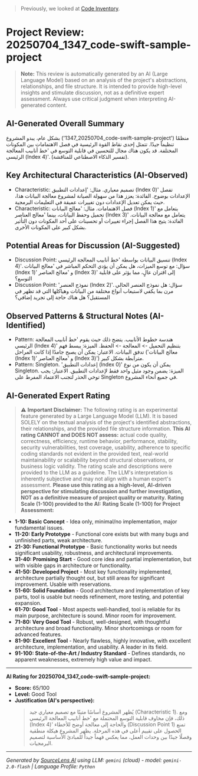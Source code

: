> Previously, we looked at [Code Inventory](08_code_inventory.md).

# Project Review: 20250704_1347_code-swift-sample-project
> **Note:** This review is automatically generated by an AI (Large Language Model) based on an analysis of the project's abstractions, relationships, and file structure. It is intended to provide high-level insights and stimulate discussion, not as a definitive expert assessment. Always use critical judgment when interpreting AI-generated content.
## AI-Generated Overall Summary
بشكل عام، يبدو المشروع ('20250704_1347_code-swift-sample-project') منظمًا تنظيماً جيدًا.
تتمثل إحدى نقاط القوة الرئيسية في فصل الاهتمامات بين المكونات المختلفة. قد يكون هناك مجال للتحسين في قابلية التوسع في 'خط أنابيب المعالجة الرئيسي (Index 4)'. (تفسير الذكاء الاصطناعي للمناقشة).
## Key Architectural Characteristics (AI-Observed)
- Characteristic: تصميم معياري. مثال: 'إعدادات التطبيق (Index 0)' تفصل الإعدادات بوضوح. الفائدة: يعزز هذا من سهولة الصيانة لمشروع معالجة البيانات هذا، حيث يمكن تعديل الإعدادات دون تغييرات عميقة في التعليمات البرمجية.
- Characteristic: فصل الاهتمامات. مثال: 'معالج البيانات (Index 1)' يتعامل مع تحميل وحفظ البيانات، بينما 'معالج العناصر (Index 3)' يتعامل مع معالجة البيانات. الفائدة: يتيح هذا الفصل إجراء تغييرات أو تحسينات على أحد المكونات دون التأثير بشكل كبير على المكونات الأخرى.
## Potential Areas for Discussion (AI-Suggested)
- Discussion Point: تنسيق البيانات بواسطة 'خط أنابيب المعالجة الرئيسي (Index 4)'. سؤال: مع توسع الميزات، هل يمكن أن يؤدي التحكم المباشر في 'معالج البيانات (Index 1)' و 'معالج العناصر (Index 3)' إلى اقتران عالٍ، مما يؤثر على قابلية التوسع؟
- Discussion Point: 'نموذج العنصر (Index 2)'. سؤال: هل نموذج العنصر الحالي مرن بما يكفي لاستيعاب أنواع مختلفة من البيانات وهياكلها التي قد تظهر في المستقبل؟ هل هناك حاجة إلى تجريد إضافي؟
## Observed Patterns & Structural Notes (AI-Identified)
- Pattern: هندسة خطوط الأنابيب. يتضح ذلك حيث يقوم 'خط أنابيب المعالجة الرئيسي (Index 4)' بتنظيم التحميل -> المعالجة -> الحفظ. الميزة: يبسط فهم تدفق البيانات. الاعتبار: يمكن أن يصبح جامدًا إذا كانت المراحل ('معالج البيانات (Index 1)' و 'معالج العناصر (Index 3)') مترابطة بشكل كبير.
- Pattern: Singleton. 'إعدادات التطبيق (Index 0)' يمكن أن يكون من نوع Singleton. الميزة: يضمن وجود مثيل واحد فقط لإعدادات التطبيق. الاعتبار: يجب توخي الحذر لتجنب الاعتماد المفرط على Singleton في جميع أنحاء المشروع.
## AI-Generated Expert Rating
> ⚠️ **Important Disclaimer:** The following rating is an experimental feature generated by a Large Language Model (LLM). It is based SOLELY on the textual analysis of the project's identified abstractions, their relationships, and the provided file structure information.
> **This AI rating CANNOT and DOES NOT assess:** actual code quality, correctness, efficiency, runtime behavior, performance, stability, security vulnerabilities, test coverage, usability, adherence to specific coding standards not evident in the provided text, real-world maintainability or scalability beyond structural observations, or business logic validity.
> The rating scale and descriptions were provided to the LLM as a guideline. The LLM's interpretation is inherently subjective and may not align with a human expert's assessment.
> **Please use this rating as a high-level, AI-driven perspective for stimulating discussion and further investigation, NOT as a definitive measure of project quality or maturity.**
**Rating Scale (1-100) provided to the AI:**
**Rating Scale (1-100) for Project Assessment:**
*   **1-10: Basic Concept** - Idea only, minimal/no implementation, major fundamental issues.
*   **11-20: Early Prototype** - Functional core exists but with many bugs and unfinished parts, weak architecture.
*   **21-30: Functional Prototype** - Basic functionality works but needs significant usability, robustness, and architectural improvements.
*   **31-40: Promising Start** - Good core idea and partial implementation, but with visible gaps in architecture or functionality.
*   **41-50: Developed Project** - Most key functionality implemented, architecture partially thought out, but still areas for significant improvement. Usable with reservations.
*   **51-60: Solid Foundation** - Good architecture and implementation of key parts, tool is usable but needs refinement, more testing, and potential expansion.
*   **61-70: Good Tool** - Most aspects well-handled, tool is reliable for its main purpose, architecture is sound. Minor room for improvement.
*   **71-80: Very Good Tool** - Robust, well-designed, with thoughtful architecture and broad functionality. Minor shortcomings or room for advanced features.
*   **81-90: Excellent Tool** - Nearly flawless, highly innovative, with excellent architecture, implementation, and usability. A leader in its field.
*   **91-100: State-of-the-Art / Industry Standard** - Defines standards, no apparent weaknesses, extremely high value and impact.
---
**AI Rating for 20250704_1347_code-swift-sample-project:**
*   **Score:** 65/100
*   **Level:** Good Tool
*   **Justification (AI's perspective):**
    > يُظهر المشروع أساسًا متينًا مع تصميم معياري جيد (Characteristic 1). ومع ذلك، فإن مخاوف قابلية التوسع المحتملة مع 'خط أنابيب المعالجة الرئيسي (Index 4)' والحاجة إلى معالجة أوضح للأخطاء (Discussion Point 1) تمنع الحصول على تقييم أعلى في هذه المرحلة. يظهر المشروع هيكلة منطقية وفصلًا جيدًا بين وحدات العمل، مما يعكس فهماً جيداً للمبادئ الأساسية لتصميم البرمجيات.


---

*Generated by [SourceLens AI](https://github.com/openXFlow/sourceLensAI) using LLM: `gemini` (cloud) - model: `gemini-2.0-flash` | Language Profile: `Python`*